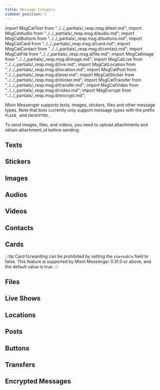 ```yaml
---
title: Message Category
sidebar_position: 2
---
```


import MsgCatText from "../../_partials/_resp.msg.d/text.md";
import MsgCatAudio from "../../_partials/_resp.msg.d/audio.md";
import MsgCatButtons from "../../_partials/_resp.msg.d/buttons.md";
import MsgCatCard from "../../_partials/_resp.msg.d/card.md";
import MsgCatContact from "../../_partials/_resp.msg.d/contact.md";
import MsgCatFile from "../../_partials/_resp.msg.d/file.md";
import MsgCatImage from "../../_partials/_resp.msg.d/image.md";
import MsgCatLive from "../../_partials/_resp.msg.d/live.md";
import MsgCatLocation from "../../_partials/_resp.msg.d/location.md";
import MsgCatPost from "../../_partials/_resp.msg.d/post.md";
import MsgCatSticker from "../../_partials/_resp.msg.d/sticker.md";
import MsgCatTransfer from "../../_partials/_resp.msg.d/transfer.md";
import MsgCatVideo from "../../_partials/_resp.msg.d/video.md";
import MsgEncrypt from "../../_partials/_resp.msg.d/encrypt.md";

Mixin Messenger supports texts, images, stickers, files and other message types. Note that bots currently only support message types with the prefix `PLAIN_` and `ENCRYPTED_`.

To send images, files, and videos, you need to upload attachments and obtain attachment_id before sending.

## Texts

<MsgCatText />

## Stickers

<MsgCatSticker />

## Images

<MsgCatImage />

## Audios

<MsgCatAudio />

## Videos

<MsgCatVideo />

## Contacts

<MsgCatContact />

## Cards

<MsgCatCard />

:::tip
Card forwarding can be prohibited by setting the `shareable` field to false. This feature is supported by Mixin Messenger 0.31.0 or above, and the default value is true.
:::

## Files

<MsgCatFile />

## Live Shows

<MsgCatLive />

## Locations

<MsgCatLocation />

## Posts

<MsgCatPost />

## Buttons

<MsgCatButtons />

## Transfers

<MsgCatTransfer />

## Encrypted Messages
<MsgEncrypt />

